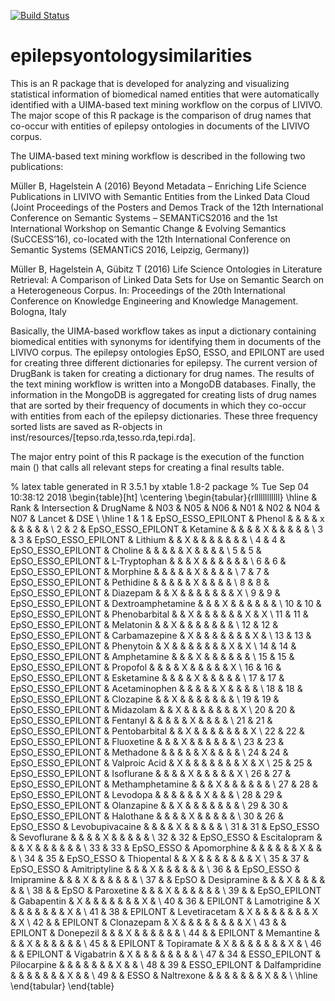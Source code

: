 [![Build Status](https://travis-ci.org/ZBMEDLABS/epilepsyontologysimilarities.svg?branch=master)](https://travis-ci.org/ZBMEDLABS/epilepsyontologysimilarities)

# epilepsyontologysimilarities
This is an R package that is developed for analyzing and visualizing statistical information of biomedical named entities that were automatically identified with a UIMA-based text mining workflow on the corpus of LIVIVO. The major scope of this R package is the comparison of drug names that co-occur with entities of epilepsy ontologies in documents of the LIVIVO corpus.

The UIMA-based text mining workflow is described in the following two publications:

Müller B, Hagelstein A (2016) Beyond Metadata – Enriching Life Science Publications in LIVIVO with Semantic Entities from the Linked Data Cloud (Joint Proceedings of the Posters and Demos Track of the 12th International Conference on Semantic Systems – SEMANTiCS2016 and the 1st International Workshop on Semantic Change & Evolving Semantics (SuCCESS’16), co-located with the 12th International Conference on Semantic Systems (SEMANTiCS 2016, Leipzig, Germany))

Müller B, Hagelstein A, Gübitz T (2016) Life Science Ontologies in Literature Retrieval: A Comparison of Linked Data Sets for Use on Semantic Search on a Heterogeneous Corpus. In: Proceedings of the 20th International Conference on Knowledge Engineering and Knowledge Management. Bologna, Italy

Basically, the UIMA-based workflow takes as input a dictionary containing biomedical entities with synonyms for identifying them in documents of the LIVIVO corpus. The epilepsy ontologies EpSO, ESSO, and EPILONT are used for creating three different dictionaries for epilepsy. The current version of DrugBank is taken for creating a dictionary for drug names. The results of the text mining workflow is written into a MongoDB databases. Finally, the information in the MongoDB is aggregated for creating lists of drug names that are sorted by their frequency of documents in which they co-occur with entities from each of the epilepsy dictionaries. These three frequency sorted lists are saved as R-objects in inst/resources/[tepso.rda,tesso.rda,tepi.rda].

The major entry point of this R package is the execution of the function main () that calls all relevant steps for creating a final results table.


% latex table generated in R 3.5.1 by xtable 1.8-2 package
% Tue Sep 04 10:38:12 2018
\begin{table}[ht]
\centering
\begin{tabular}{rllllllllllll}
  \hline
 & Rank & Intersection & DrugName & N03 & N05 & N06 & N01 & N02 & N04 & N07 & Lancet & DSE \\ 
  \hline
1 & 1 & EpSO\_ESSO\_EPILONT & Phenol &  &  &  & x &  &  &  &  &  \\ 
  2 & 2 & EpSO\_ESSO\_EPILONT & Ketamine &  &  &  & X &  &  &  &  &  \\ 
  3 & 3 & EpSO\_ESSO\_EPILONT & Lithium &  & X &  &  &  &  &  &  &  \\ 
  4 & 4 & EpSO\_ESSO\_EPILONT & Choline &  &  &  &  & X &  &  &  &  \\ 
  5 & 5 & EpSO\_ESSO\_EPILONT & L-Tryptophan &  &  & X &  &  &  &  &  &  \\ 
  6 & 6 & EpSO\_ESSO\_EPILONT & Morphine &  &  &  &  & X &  &  &  &  \\ 
  7 & 7 & EpSO\_ESSO\_EPILONT & Pethidine &  &  &  &  & X &  &  &  &  \\ 
  8 & 8 & EpSO\_ESSO\_EPILONT & Diazepam &  & X &  &  &  &  &  &  & X \\ 
  9 & 9 & EpSO\_ESSO\_EPILONT & Dextroamphetamine &  &  & X &  &  &  &  &  &  \\ 
  10 & 10 & EpSO\_ESSO\_EPILONT & Phenobarbital &  & X &  &  &  &  &  & X & X \\ 
  11 & 11 & EpSO\_ESSO\_EPILONT & Melatonin &  & X &  &  &  &  &  &  &  \\ 
  12 & 12 & EpSO\_ESSO\_EPILONT & Carbamazepine & X &  &  &  &  &  &  & X &  \\ 
  13 & 13 & EpSO\_ESSO\_EPILONT & Phenytoin & X &  &  &  &  &  &  & X & X \\ 
  14 & 14 & EpSO\_ESSO\_EPILONT & Amphetamine &  &  & X &  &  &  &  &  &  \\ 
  15 & 15 & EpSO\_ESSO\_EPILONT & Propofol &  &  &  & X &  &  &  &  & X \\ 
  16 & 16 & EpSO\_ESSO\_EPILONT & Esketamine &  &  &  & X &  &  &  &  &  \\ 
  17 & 17 & EpSO\_ESSO\_EPILONT & Acetaminophen &  &  &  &  & X &  &  &  &  \\ 
  18 & 18 & EpSO\_ESSO\_EPILONT & Clozapine &  & X &  &  &  &  &  &  &  \\ 
  19 & 19 & EpSO\_ESSO\_EPILONT & Midazolam &  & X &  &  &  &  &  &  & X \\ 
  20 & 20 & EpSO\_ESSO\_EPILONT & Fentanyl &  &  &  &  & X &  &  &  &  \\ 
  21 & 21 & EpSO\_ESSO\_EPILONT & Pentobarbital &  & X &  &  &  &  &  &  & X \\ 
  22 & 22 & EpSO\_ESSO\_EPILONT & Fluoxetine &  &  & X &  &  &  &  &  &  \\ 
  23 & 23 & EpSO\_ESSO\_EPILONT & Methadone &  &  &  &  & X &  &  &  &  \\ 
  24 & 24 & EpSO\_ESSO\_EPILONT & Valproic Acid & X &  &  &  &  &  &  & X & X \\ 
  25 & 25 & EpSO\_ESSO\_EPILONT & Isoflurane &  &  &  & X &  &  &  &  & X \\ 
  26 & 27 & EpSO\_ESSO\_EPILONT & Methamphetamine &  &  & X &  &  &  &  &  &  \\ 
  27 & 28 & EpSO\_ESSO\_EPILONT & Levodopa &  &  &  &  &  & X &  &  &  \\ 
  28 & 29 & EpSO\_ESSO\_EPILONT & Olanzapine &  & X &  &  &  &  &  &  &  \\ 
  29 & 30 & EpSO\_ESSO\_EPILONT & Halothane &  &  &  & X &  &  &  &  &  \\ 
  30 & 26 & EpSO\_ESSO & Levobupivacaine &  &  &  & X &  &  &  &  &  \\ 
  31 & 31 & EpSO\_ESSO & Sevoflurane &  &  &  & X &  &  &  &  &  \\ 
  32 & 32 & EpSO\_ESSO & Escitalopram &  &  & X &  &  &  &  &  &  \\ 
  33 & 33 & EpSO\_ESSO & Apomorphine &  &  &  &  &  & X &  &  &  \\ 
  34 & 35 & EpSO\_ESSO & Thiopental &  & X &  &  &  &  &  &  & X \\ 
  35 & 37 & EpSO\_ESSO & Amitriptyline &  &  & X &  &  &  &  &  &  \\ 
  36 &  & EpSO\_ESSO & Imipramine &  &  & X &  &  &  &  &  &  \\ 
  37 &  & EpSO & Desipramine &  &  & X &  &  &  &  &  &  \\ 
  38 &  & EpSO & Paroxetine &  &  & X &  &  &  &  &  &  \\ 
  39 &  & EpSO\_EPILONT & Gabapentin & X &  &  &  &  &  &  & X &  \\ 
  40 & 36 & EPILONT & Lamotrigine & X &  &  &  &  &  &  & X &  \\ 
  41 & 38 & EPILONT & Levetiracetam & X &  &  &  &  &  &  & X & X \\ 
  42 &  & EPILONT & Clonazepam & X &  &  &  &  &  &  &  & X \\ 
  43 &  & EPILONT & Donepezil &  &  & X &  &  &  &  &  &  \\ 
  44 &  & EPILONT & Memantine &  &  & X &  &  &  &  &  &  \\ 
  45 &  & EPILONT & Topiramate & X &  &  &  &  &  &  & X &  \\ 
  46 &  & EPILONT & Vigabatrin & X &  &  &  &  &  &  &  &  \\ 
  47 & 34 & ESSO\_EPILONT & Pilocarpine &  &  &  &  &  &  & X &  &  \\ 
  48 & 39 & ESSO\_EPILONT & Dalfampridine &  &  &  &  &  &  & X &  &  \\ 
  49 &  & ESSO & Naltrexone &  &  &  &  &  &  & X &  &  \\ 
   \hline
\end{tabular}
\end{table}

